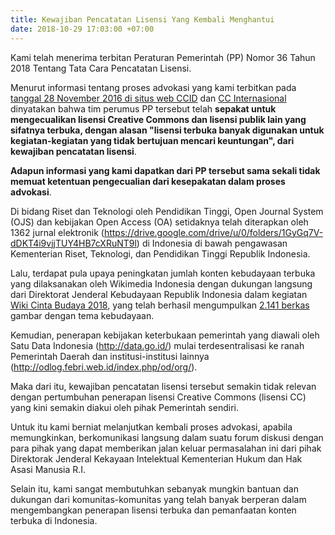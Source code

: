 ```yaml
---
title: Kewajiban Pencatatan Lisensi Yang Kembali Menghantui
date: 2018-10-29 17:03:00 +07:00
---
```


Kami telah menerima terbitan Peraturan Pemerintah (PP) Nomor 36 Tahun 2018 Tentang Tata Cara Pencatatan Lisensi.

Menurut informasi tentang proses advokasi yang kami terbitkan pada [tanggal 28 November 2016 di situs web CCID](https://creativecommons.or.id/2016/11/lisensi-creative-commons-dibebaskan-dari-kewajiban-mencatatkan-lisensi/) dan [CC Internasional](https://creativecommons.org/2016/11/28/making-creative-commons-licensing-work-indonesia/) dinyatakan bahwa tim perumus PP tersebut telah **sepakat untuk mengecualikan lisensi Creative Commons dan lisensi publik lain yang sifatnya terbuka, dengan alasan "lisensi terbuka banyak digunakan untuk kegiatan-kegiatan yang tidak bertujuan mencari keuntungan", dari kewajiban pencatatan lisensi**.

**Adapun informasi yang kami dapatkan dari PP tersebut sama sekali tidak memuat ketentuan pengecualian dari kesepakatan dalam proses advokasi**. 

Di bidang Riset dan Teknologi oleh Pendidikan Tinggi, Open Journal System (OJS) dan kebijakan Open Access (OA) setidaknya telah diterapkan oleh 1362 jurnal elektronik (https://drive.google.com/drive/u/0/folders/1GyGq7V-dDKT4i9vjjTUY4HB7cXRuNT9l) di Indonesia di bawah pengawasan Kementerian Riset, Teknologi, dan Pendidikan Tinggi Republik Indonesia.

Lalu, terdapat pula upaya peningkatan jumlah konten kebudayaan terbuka yang dilaksanakan oleh Wikimedia Indonesia dengan dukungan langsung dari Direktorat Jenderal Kebudayaan Republik Indonesia dalam kegiatan [Wiki Cinta Budaya 2018](https://commons.wikimedia.org/wiki/Commons:Wiki_Cinta_Budaya_2018), yang telah berhasil mengumpulkan [2.141 berkas](https://commons.wikimedia.org/wiki/Category:Images_from_Wiki_Cinta_Budaya_2018) gambar dengan tema kebudayaan.

Kemudian, penerapan kebijakan keterbukaan pemerintah yang diawali oleh Satu Data Indonesia (http://data.go.id/) mulai terdesentralisasi ke ranah Pemerintah Daerah dan institusi-institusi lainnya (http://odlog.febri.web.id/index.php/od/org/).

Maka dari itu, kewajiban pencatatan lisensi tersebut semakin tidak relevan dengan pertumbuhan penerapan lisensi Creative Commons (lisensi CC) yang kini semakin diakui oleh pihak Pemerintah sendiri.

Untuk itu kami berniat melanjutkan kembali proses advokasi, apabila memungkinkan, berkomunikasi langsung dalam suatu forum diskusi dengan para pihak yang dapat memberikan jalan keluar permasalahan ini dari pihak Direktorak Jenderal Kekayaan Intelektual Kementerian Hukum dan Hak Asasi Manusia R.I.

Selain itu, kami sangat membutuhkan sebanyak mungkin bantuan dan dukungan dari komunitas-komunitas yang telah banyak berperan dalam mengembangkan penerapan lisensi terbuka dan pemanfaatan konten terbuka di Indonesia. 